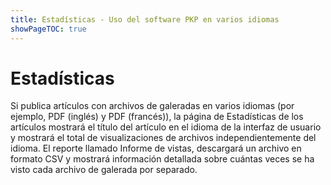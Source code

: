 ```yaml
---
title: Estadísticas - Uso del software PKP en varios idiomas
showPageTOC: true
---
```


# Estadísticas

Si publica artículos con archivos de galeradas en varios idiomas (por ejemplo, PDF (inglés) y PDF (francés)), la página de Estadísticas de los artículos mostrará el título del artículo en el idioma de la interfaz de usuario y mostrará el total de visualizaciones de archivos independientemente del idioma. El reporte llamado Informe de vistas, descargará un archivo en formato CSV y mostrará información detallada sobre cuántas veces se ha visto cada archivo de galerada por separado.
